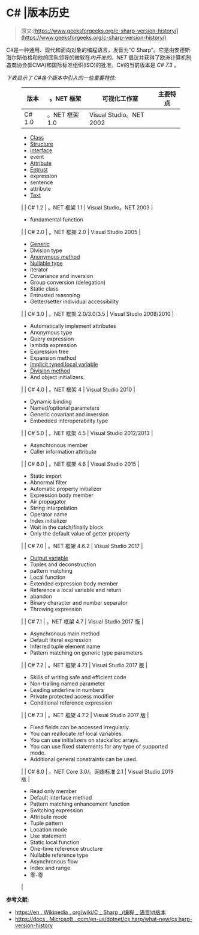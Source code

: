 # C# |版本历史

> 原文:[https://www.geeksforgeeks.org/c-sharp-version-history/](https://www.geeksforgeeks.org/c-sharp-version-history/)

C#是一种通用、现代和面向对象的编程语言，发音为“C Sharp”。它是由安德斯·海尔斯伯格和他的团队领导的微软在*内开发的。NET* 倡议并获得了欧洲计算机制造商协会(ECMA)和国际标准组织(ISO)的批准。C#的当前版本是 *C# 7.3* 。

*下表显示了 C#各个版本中引入的一些重要特性:*

<figure class="table">

| 版本 | 。NET 框架 | 可视化工作室 | 主要特点 |
| --- | --- | --- | --- |
| C# 1.0 | 。NET 框架 1.0 | Visual Studio。NET 2002 | 

*   [Class](https://www.geeksforgeeks.org/c-class-and-object/)
*   [Structure](https://www.geeksforgeeks.org/c-sharp-structures-set-1/)
*   [interface](https://www.geeksforgeeks.org/c-sharp-interface/)
*   event
*   [Attribute](https://www.geeksforgeeks.org/c-sharp-properties/)
*   [Entrust](https://www.geeksforgeeks.org/c-sharp-delegates/)
*   expression
*   sentence
*   attribute
*   [Text](https://www.geeksforgeeks.org/c-sharp-literals/)

 |
| C# 1.2 | 。NET 框架 1.1 | Visual Studio。NET 2003 | 

*   fundamental function

 |
| C# 2.0 | 。NET 框架 2.0 | Visual Studio 2005 | 

*   [Generic](https://www.geeksforgeeks.org/c-sharp-generics-introduction/)
*   Division type
*   [Anonymous method](https://www.geeksforgeeks.org/anonymous-method-in-c-sharp/)
*   [Nullable type](https://www.geeksforgeeks.org/c-sharp-nullable-types/)
*   iterator
*   Covariance and inversion
*   Group conversion (delegation)
*   Static class
*   Entrusted reasoning
*   Getter/setter individual accessibility

 |
| C# 3.0 | 。NET 框架 2.0/3.0/3.5 | Visual Studio 2008/2010 | 

*   Automatically implement attributes
*   Anonymous type
*   Query expression
*   lambda expression
*   Expression tree
*   Expansion method
*   [Implicit typed local variable](https://www.geeksforgeeks.org/c-sharp-implicitly-typed-local-variables-var/)
*   [Division method](https://www.geeksforgeeks.org/partial-methods-in-c-sharp/)
*   And object initializers.

 |
| C# 4.0 | 。NET 框架 4 | Visual Studio 2010 | 

*   Dynamic binding
*   Named/optional parameters
*   Generic covariant and inversion
*   Embedded interoperability type

 |
| C# 5.0 | 。NET 框架 4.5 | Visual Studio 2012/2013 | 

*   Asynchronous member
*   Caller information attribute

 |
| C# 6.0 | 。NET 框架 4.6 | Visual Studio 2015 | 

*   Static import
*   Abnormal filter
*   Automatic property initializer
*   Expression body member
*   Air propagator
*   String interpolation
*   Operator name
*   Index initializer
*   Wait in the catch/finally block
*   Only the default value of getter property

 |
| C# 7.0 | 。NET 框架 4.6.2 | Visual Studio 2017 | 

*   [Output variable](https://www.geeksforgeeks.org/out-parameter-with-examples-in-c-sharp/)
*   Tuples and deconstruction
*   pattern matching
*   Local function
*   Extended expression body member
*   Reference a local variable and return
*   abandon
*   Binary character and number separator
*   Throwing expression

 |
| C# 7.1 | 。NET 框架 4.7 | Visual Studio 2017 版 | 

*   Asynchronous main method
*   Default literal expression
*   Inferred tuple element name
*   Pattern matching on generic type parameters

 |
| C# 7.2 | 。NET 框架 4.7.1 | Visual Studio 2017 版 | 

*   Skills of writing safe and efficient code
*   Non-trailing named parameter
*   Leading underline in numbers
*   Private protected access modifier
*   Conditional reference expression

 |
| C# 7.3 | 。NET 框架 4.7.2 | Visual Studio 2017 版 | 

*   Fixed fields can be accessed irregularly.
*   You can reallocate ref local variables.
*   You can use initializers on stackalloc arrays.
*   You can use fixed statements for any type of supported mode.
*   Additional general constraints can be used.

 |
| C# 8.0 | 。NET Core 3.0/。网络标准 2.1 | Visual Studio 2019 版 | 

*   Read only member
*   Default interface method
*   Pattern matching enhancement function
*   Switching expression
*   Attribute mode
*   Tuple pattern
*   Location mode
*   Use statement
*   Static local function
*   One-time reference structure
*   Nullable reference type
*   Asynchronous flow
*   Index and range
*   零-零

 |

</figure>

**参考文献:**

*   [https://en . Wikipedia . org/wiki/C _ Sharp _(编程 _ 语言)#版本](https://en.wikipedia.org/wiki/C_Sharp_(programming_language)#Versions)
*   [https://docs . Microsoft . com/en-us/dotnet/cs harp/what-new/cs harp-version-history](https://docs.microsoft.com/en-us/dotnet/csharp/whats-new/csharp-version-history)